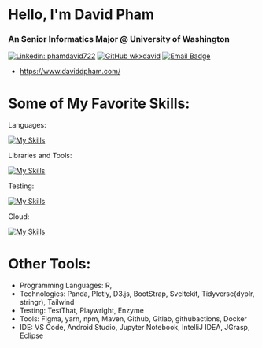 # Hello, I'm David Pham
### An Senior Informatics Major @ University of Washington

[![Linkedin: phamdavid722](https://img.shields.io/badge/-phamdavid722-blue?style=flat-square&logo=Linkedin&logoColor=white&link=https://www.linkedin.com/in/phamdavid722/)](https://www.linkedin.com/in/phamdavid722/)
[![GitHub wkxdavid](https://img.shields.io/github/followers/wkxdavid?label=follow&style=social)](https://github.com/wkxdavid)
[![Email Badge](https://img.shields.io/badge/Gmail-Contact_Me-green?style=flat-square&logo=gmail&logoColor=FFFFFF&labelColor=3A3B3C&color=62F1CD)](mailto:phamdavid72@gmail.com)

- https://www.daviddpham.com/

# Some of My Favorite Skills: 
Languages: 

[![My Skills](https://skillicons.dev/icons?i=python,ts,js,html,css,mysql,java)](https://skillicons.dev)

Libraries and Tools:

[![My Skills](https://skillicons.dev/icons?i=react,nodejs,express,mongodb,selenium,sklearn)](https://skillicons.dev)

Testing:

[![My Skills](https://skillicons.dev/icons?i=postman,jest)](https://skillicons.dev)


Cloud:

[![My Skills](https://skillicons.dev/icons?i=azure,firebase,gcp,vercel)](https://skillicons.dev)

# Other Tools:
- Programming Languages: R, 
- Technologies: Panda, Plotly, D3.js, BootStrap, Sveltekit, Tidyverse(dyplr, stringr), Tailwind
- Testing: TestThat, Playwright, Enzyme
- Tools: Figma, yarn, npm, Maven, Github, Gitlab, githubactions, Docker
- IDE: VS Code, Android Studio, Jupyter Notebook, IntelliJ IDEA, JGrasp, Eclipse 
